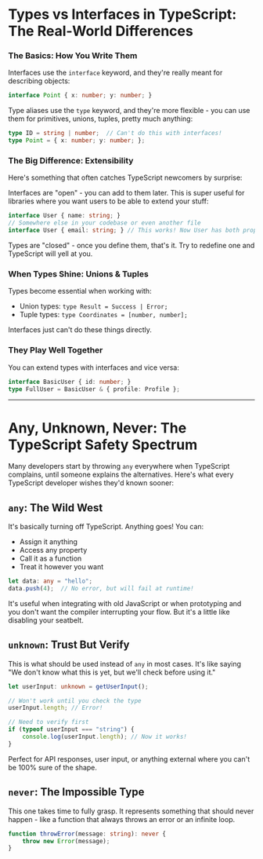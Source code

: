 # Types vs Interfaces in TypeScript: The Real-World Differences


### The Basics: How You Write Them

Interfaces use the `interface` keyword, and they're really meant for describing objects:

```typescript
interface Point { x: number; y: number; }
```

Type aliases use the `type` keyword, and they're more flexible - you can use them for primitives, unions, tuples, pretty much anything:

```typescript
type ID = string | number;  // Can't do this with interfaces!
type Point = { x: number; y: number; };
```

### The Big Difference: Extensibility

Here's something that often catches TypeScript newcomers by surprise:

Interfaces are "open" - you can add to them later. This is super useful for libraries where you want users to be able to extend your stuff:

```typescript
interface User { name: string; }
// Somewhere else in your codebase or even another file
interface User { email: string; } // This works! Now User has both properties
```

Types are "closed" - once you define them, that's it. Try to redefine one and TypeScript will yell at you.

### When Types Shine: Unions & Tuples

Types become essential when working with:

- Union types: `type Result = Success | Error;`
- Tuple types: `type Coordinates = [number, number];`

Interfaces just can't do these things directly.

### They Play Well Together

You can extend types with interfaces and vice versa:

```typescript
interface BasicUser { id: number; }
type FullUser = BasicUser & { profile: Profile };
```

---

# Any, Unknown, Never: The TypeScript Safety Spectrum

Many developers start by throwing `any` everywhere when TypeScript complains, until someone explains the alternatives. Here's what every TypeScript developer wishes they'd known sooner:

## `any`: The Wild West

It's basically turning off TypeScript. Anything goes! You can:
- Assign it anything
- Access any property
- Call it as a function
- Treat it however you want

```typescript
let data: any = "hello";
data.push(4);  // No error, but will fail at runtime!
```

It's useful when integrating with old JavaScript or when prototyping and you don't want the compiler interrupting your flow. But it's a little like disabling your seatbelt.

## `unknown`: Trust But Verify

This is what should be used instead of `any` in most cases. It's like saying "We don't know what this is yet, but we'll check before using it."

```typescript
let userInput: unknown = getUserInput();

// Won't work until you check the type
userInput.length; // Error!

// Need to verify first
if (typeof userInput === "string") {
    console.log(userInput.length); // Now it works!
}
```

Perfect for API responses, user input, or anything external where you can't be 100% sure of the shape.

## `never`: The Impossible Type

This one takes time to fully grasp. It represents something that should never happen - like a function that always throws an error or an infinite loop.

```typescript
function throwError(message: string): never {
    throw new Error(message);
}
```


